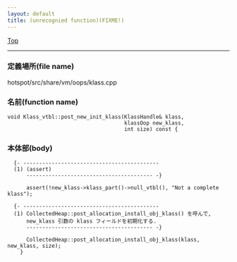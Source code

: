 ```yaml
---
layout: default
title: (unrecognied function)(FIXME!)
---
```

[Top](../index.html)

--- 
### 定義場所(file name)
hotspot/src/share/vm/oops/klass.cpp

### 名前(function name)
```
void Klass_vtbl::post_new_init_klass(KlassHandle& klass,
                                     klassOop new_klass,
                                     int size) const {
```

### 本体部(body)
```
  {- -------------------------------------------
  (1) (assert)
      ---------------------------------------- -}

	  assert(!new_klass->klass_part()->null_vtbl(), "Not a complete klass");

  {- -------------------------------------------
  (1) CollectedHeap::post_allocation_install_obj_klass() を呼んで, 
      new_klass 引数の klass フィールドを初期化する.
      ---------------------------------------- -}

	  CollectedHeap::post_allocation_install_obj_klass(klass, new_klass, size);
	}
	
```


